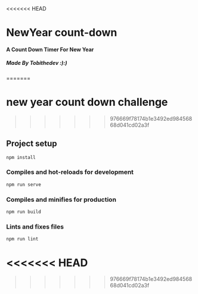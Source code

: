 <<<<<<< HEAD
# NewYear count-down


#### A Count Down Timer For New Year 

##### Made By Tobithedev :):)
=======
# new year count down challenge
>>>>>>> 976669f78174b1e3492ed98456868d041cd02a3f

## Project setup
```
npm install
```

### Compiles and hot-reloads for development
```
npm run serve
```

### Compiles and minifies for production
```
npm run build
```

### Lints and fixes files
```
npm run lint
```

<<<<<<< HEAD
=======

>>>>>>> 976669f78174b1e3492ed98456868d041cd02a3f
